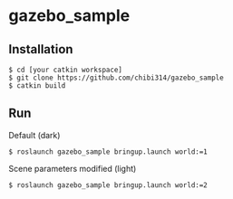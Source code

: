 # gazebo_sample

## Installation
```
$ cd [your catkin workspace]
$ git clone https://github.com/chibi314/gazebo_sample
$ catkin build
```

## Run
Default (dark)
```
$ roslaunch gazebo_sample bringup.launch world:=1
```

Scene parameters modified (light)
```
$ roslaunch gazebo_sample bringup.launch world:=2
```
